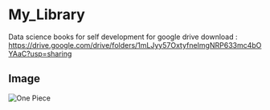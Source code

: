 # My_Library

Data science books for self development
for google drive download : https://drive.google.com/drive/folders/1mLJyy57OxtyfneImgNRP633mc4bOYAaC?usp=sharing

## Image
![One Piece](https://preview.redd.it/spoilers-manga-1073-theory-about-the-one-piece-planet-v0-31dcbp9rasfa1.png?width=1920&format=png&auto=webp&s=3e7c52c5d952a868be9eb9f65a5a27bdea5e656d)

